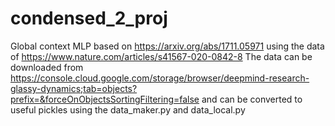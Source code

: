 # condensed_2_proj
Global context MLP based on https://arxiv.org/abs/1711.05971 using the data of https://www.nature.com/articles/s41567-020-0842-8
The data can be downloaded from https://console.cloud.google.com/storage/browser/deepmind-research-glassy-dynamics;tab=objects?prefix=&forceOnObjectsSortingFiltering=false and can be converted to useful pickles using the data_maker.py and data_local.py 
